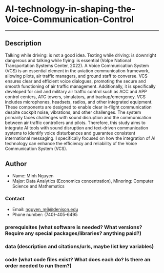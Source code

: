 # AI-technology-in-shaping-the-Voice-Communication-Control
-------------------------------------------------------------
## Description
Talking while driving: is not a good idea. Texting while driving: is downright dangerous and talking while flying: is essential (Volpe National Transportation Systems Center, 2022). A Voice Communication System (VCS) is an essential element in the aviation communication framework, allowing pilots, air traffic managers, and ground staff to converse. VCS ensures clear and efficient voice dialogues, promoting the secure and smooth functioning of air traffic management. Additionally, it is specifically developed for civil and military air traffic control such as ACC and APP control centers, ATC towers, simulators, and backup/emergency. VCS includes microphones, headsets, radios, and other integrated equipment. These components are designed to enable clear in-flight communication despite cockpit noise, vibrations, and other challenges. The system primarily faces challenges with sound disruption and the communication between air traffic controllers and pilots. Therefore, this study aims to integrate AI tools with sound disruption and text-driven communication systems to identify voice disturbances and guarantee consistent international messaging. I specifically focused on how the integration of AI technology can enhance the efficiency and reliability of the Voice Communication System (VCS).
## Author
- Name: Minh Nguyen
- Major: Data Analytics (Economics concentration), Minoring: Computer Science and Mathematics
### Contact
- Email: nguyen_m6@denison.edu
- Phone number: (740)-405-6495
### prerequisites (what software is needed? What versions? Require any special packages/libraries? anything paid?)
### data (description and citations/urls, maybe list key variables)
### code (what code files exist? What does each do? Is there an order needed to run them?)

